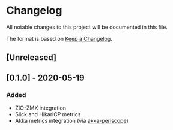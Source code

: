# Changelog
All notable changes to this project will be documented in this file.

The format is based on [Keep a Changelog](https://keepachangelog.com/en/1.0.0/).

## [Unreleased]

## [0.1.0] - 2020-05-19
### Added
- ZIO-ZMX integration
- Slick and HikariCP metrics
- Akka metrics integration (via [akka-periscope](https://github.com/ScalaConsultants/akka-periscope))

